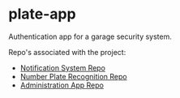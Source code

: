 # plate-app

Authentication app for a garage security system.

Repo's associated with the project:
- [Notification System Repo](https://github.com/danieljvsa/plate-notifications)
- [Number Plate Recognition Repo](https://github.com/danieljvsa/pi-plate-recognizer)
- [Administration App Repo](https://github.com/danieljvsa/plate-administrator)

